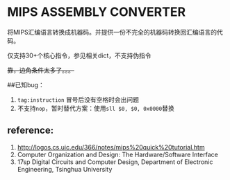 # MIPS ASSEMBLY CONVERTER
将MIPS汇编语言转换成机器码。并提供一份不完全的机器码转换回汇编语言的代码。

仅支持30+个核心指令，参见相关dict，不支持伪指令

~~靠，边角条件太多了。。。~~

##已知bug：
1. `tag:instruction` 冒号后没有空格时会出问题
2. 不支持`nop`，暂时替代方案：使用`sll $0, $0, 0x0000`替换

## reference:
1. http://logos.cs.uic.edu/366/notes/mips%20quick%20tutorial.htm
2. Computer Organization and Design: The Hardware/Software Interface
3. 17sp Digital Circuits and Computer Design, Department of Electronic Engineering, Tsinghua University